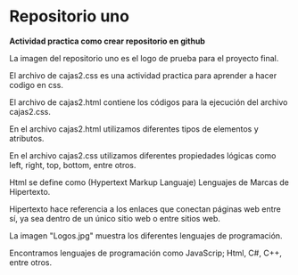 # Repositorio uno

**Actividad practica como crear repositorio en github**

La imagen del repositorio uno es el logo de prueba para el proyecto final.

El archivo de cajas2.css es una actividad practica para aprender a hacer codigo en css.

El archivo de cajas2.html contiene los códigos para la ejecución del archivo cajas2.css.

En el archivo cajas2.html utilizamos diferentes tipos de elementos y atributos.

En el archivo cajas2.css utilizamos diferentes propiedades lógicas como left, right, top, bottom, entre otros.

Html se define como (Hypertext Markup Languaje) Lenguajes de Marcas de Hipertexto.    

Hipertexto hace referencia a los enlaces que conectan páginas web entre sí, ya sea dentro de un único sitio web o entre sitios web.

La imagen "Logos.jpg" muestra los diferentes lenguajes de programación.

Encontramos lenguajes de programación como JavaScrip; Html, C#, C++, entre otros.











